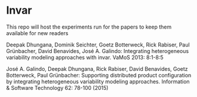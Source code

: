 # Invar

This repo will host the experiments run for the papers to keep them available for new readers

Deepak Dhungana, Dominik Seichter, Goetz Botterweck, Rick Rabiser, Paul Grünbacher, David Benavides, José A. Galindo: Integrating heterogeneous variability modeling approaches with invar. VaMoS 2013: 8:1-8:5

José A. Galindo, Deepak Dhungana, Rick Rabiser, David Benavides, Goetz Botterweck, Paul Grünbacher: Supporting distributed product configuration by integrating heterogeneous variability modeling approaches. Information & Software Technology 62: 78-100 (2015)
